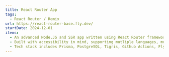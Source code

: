 ```yaml
---
title: React Router App
tags:
  - React Router / Remix
url: https://react-router-base.fly.dev/
startDate: 2024-12-01
items:
  - An advanced Node.JS and SSR app written using React Router framework built on top of the Epic Web stack following latest technologies and trends.
  - Built with accessibility in mind, supporting mutliple languages, multiple tenants, light and dark modes, etc.
  - Tech stack includes Prisma, PostgreSQL, Tigris, Github Actions, Fly, ShadCN, Tailwind.
---
```

